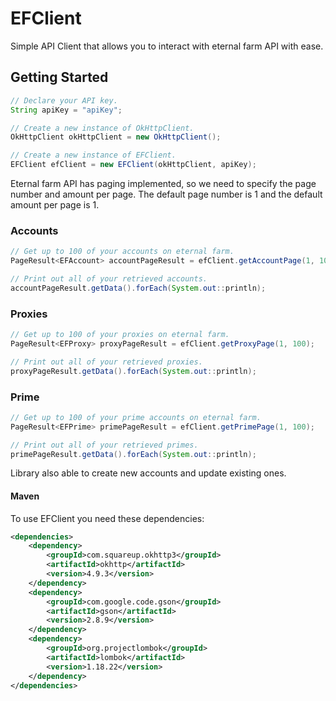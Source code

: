 # EFClient
Simple API Client that allows you to interact with eternal farm API with ease.


## Getting Started

```java
// Declare your API key.
String apiKey = "apiKey";

// Create a new instance of OkHttpClient.
OkHttpClient okHttpClient = new OkHttpClient();

// Create a new instance of EFClient.
EFClient efClient = new EFClient(okHttpClient, apiKey);
```

Eternal farm API has paging implemented, so we need to specify the page number and amount per page.
The default page number is 1 and the default amount per page is 1.


### Accounts
```java
// Get up to 100 of your accounts on eternal farm.
PageResult<EFAccount> accountPageResult = efClient.getAccountPage(1, 100);

// Print out all of your retrieved accounts.
accountPageResult.getData().forEach(System.out::println);
```


### Proxies
```java
// Get up to 100 of your proxies on eternal farm.
PageResult<EFProxy> proxyPageResult = efClient.getProxyPage(1, 100);

// Print out all of your retrieved proxies.
proxyPageResult.getData().forEach(System.out::println);
```

### Prime
```java
// Get up to 100 of your prime accounts on eternal farm.
PageResult<EFPrime> primePageResult = efClient.getPrimePage(1, 100);

// Print out all of your retrieved primes.
primePageResult.getData().forEach(System.out::println);
```

Library also able to create new accounts and update existing ones.

#### Maven
To use EFClient you need these dependencies:
```xml
<dependencies>
    <dependency>
        <groupId>com.squareup.okhttp3</groupId>
        <artifactId>okhttp</artifactId>
        <version>4.9.3</version>
    </dependency>
    <dependency>
        <groupId>com.google.code.gson</groupId>
        <artifactId>gson</artifactId>
        <version>2.8.9</version>
    </dependency>
    <dependency>
        <groupId>org.projectlombok</groupId>
        <artifactId>lombok</artifactId>
        <version>1.18.22</version>
    </dependency>
</dependencies>
```
